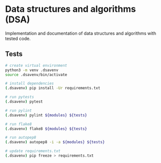 Data structures and algorithms (DSA)
====================================

Implementation and documentation of data structures and algorithms with tested
code.

Tests
-----

```bash
# create virtual environment
python3 -m venv .dsavenv
source .dsavenv/bin/activate

# install dependencies
(.dsavenv) pip install -Ur requirements.txt

# run pytests
(.dsavenv) pytest

# run pylint
(.dsavenv) pylint ${modules} ${tests}

# run flake8
(.dsavenv) flake8 ${modules} ${tests}

# run autopep8
(.dsavenv) autopep8 -i -a ${modules} ${tests}

# update requirements.txt
(.dsavenv) pip freeze > requirements.txt
```
